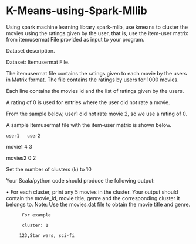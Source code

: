 # K-Means-using-Spark-Mllib

Using spark machine learning library spark-mlib, use kmeans to cluster the movies using the ratings given by the user, that is, use the item-user matrix from itemusermat File provided as input to your program.

Dataset description.

Dataset: Itemusermat File.

The itemusermat file contains the ratings given to each movie by the users in Matrix format. The file contains the ratings by users for 1000 movies.

Each line contains the movies id and the list of ratings given by the users. 

A rating of 0 is used for entries where the user did not rate a movie.

From the sample below, user1 did not rate movie 2, so we use a rating of 0.

A sample Itemusermat file with the item-user matrix is shown below.

	user1	user2
	
movie1	  	 4	  3

movies2	  	 0	  2


Set the number of clusters (k) to 10

Your Scala/python code should produce the following output:

•	For each cluster, print any 5 movies in the cluster. Your output should contain the movie_id, movie title, genre and the corresponding cluster it belongs to. Note: Use the movies.dat file to obtain the movie title and genre.

          For example
          
          cluster: 1
          
         123,Star wars, sci-fi 
